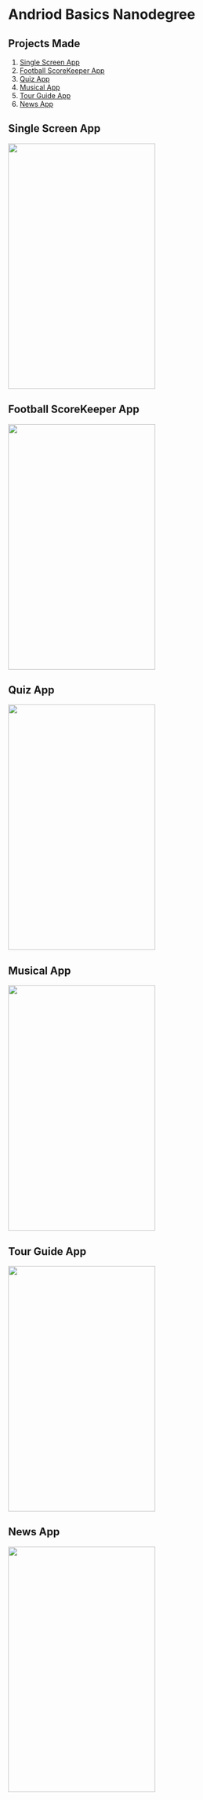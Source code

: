 # Andriod Basics Nanodegree

## Projects Made

1. [Single Screen App](https://github.com/Jatin-8898/andriod-basics-nd/tree/master/PROJECTS/SingleScreenApp)
2. [Football ScoreKeeper App](https://github.com/Jatin-8898/andriod-basics-nd/tree/master/PROJECTS/FootballScoreKeeperApp)
3. [Quiz App](https://github.com/Jatin-8898/andriod-basics-nd/tree/master/PROJECTS/QuizApp)
4. [Musical App](https://github.com/Jatin-8898/andriod-basics-nd/tree/master/PROJECTS/MusicalApp)
5. [Tour Guide App](https://github.com/Jatin-8898/andriod-basics-nd/tree/master/PROJECTS/TourGuideApp)
6. [News App](https://github.com/Jatin-8898/andriod-basics-nd/tree/master/PROJECTS/NewsFeedApp)

## Single Screen App
<img src="https://user-images.githubusercontent.com/34777376/89711897-d20daa00-d9aa-11ea-9e75-fc6226714062.JPG" width="300" height="500">


## Football ScoreKeeper App
<img src="https://user-images.githubusercontent.com/34777376/89712039-dc7c7380-d9ab-11ea-960b-a9d5c59f616a.gif" width="300" height="500">


## Quiz App
<img src="https://user-images.githubusercontent.com/34777376/89712042-e4d4ae80-d9ab-11ea-9a9a-40fef129e5d8.gif" width="300" height="500">


## Musical App
<img src="https://user-images.githubusercontent.com/34777376/89712036-d5556580-d9ab-11ea-83bc-b10df2ea0b05.gif" width="300" height="500">


## Tour Guide App
<img src="" width="300" height="500">


## News App
<img src="https://user-images.githubusercontent.com/34777376/89711901-d76af480-d9aa-11ea-8375-e5c7b8b28185.png" width="300" height="500">

